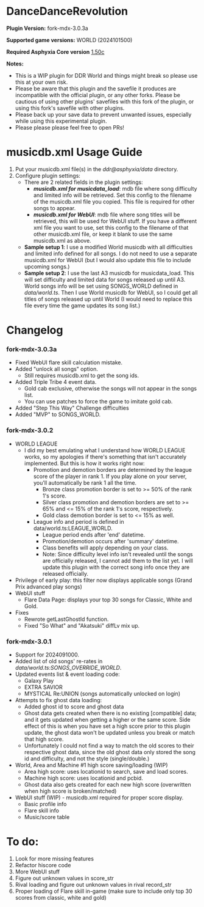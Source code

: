 # DanceDanceRevolution

**Plugin Version:** fork-mdx-3.0.3a

**Supported game versions:** WORLD (2024101500)

**Required Asphyxia Core version** [1.50c](https://github.com/asphyxia-core/asphyxia-core.github.io/releases/tag/v1.50)

**Notes:**
- This is a WIP plugin for DDR World and things might break so please use this at your own risk.
- Please be aware that this plugin and the savefile it produces are incompatible with the official plugin, or any other forks. Please be cautious of using other plugins' savefiles with this fork of the plugin, or using this fork's savefile with other plugins.
- Please back up your save data to prevent unwanted issues, especially while using this experimental plugin.
- Please please please feel free to open PRs!

musicdb.xml Usage Guide
===========
1. Put your musicdb.xml file(s) in the _ddr@asphyxia/data_ directory.
2. Configure plugin settings:
	- There are 2 related fields in the plugin settings:
		- **_musicdb.xml for musicdata\_load_**: mdb file where song difficulty and limited info will be retrieved. Set this config to the filename of the musicdb.xml file you copied. This file is required for other songs to appear.
		- **_musicdb.xml for WebUI_**: mdb file where song titles will be retrieved, this will be used for WebUI stuff. If you have a different xml file you want to use, set this config to the filename of that other musicdb.xml file, or keep it blank to use the same musicdb.xml as above.
	- **Sample setup 1**: I use a modified World musicdb with all difficulties and limited info defined for all songs. I do not need to use a separate musicdb.xml for WebUI (but I would also update this file to include upcoming songs.)
	- **Sample setup 2**: I use the last A3 musicdb for musicdata\_load. This will set difficulty and limited data for songs released up until A3. World songs info will be set using SONGS\_WORLD defined in _data/world.ts_. Then I use World musicdb for WebUI, so I could get all titles of songs released up until World (I would need to replace this file every time the game updates its song list.)



Changelog
===========
### fork-mdx-3.0.3a

- Fixed WebUI flare skill calculation mistake.
- Added "unlock all songs" option. 
	- Still requires musicdb.xml to get the song ids.
- Added Triple Tribe 4 event data.
	- Gold cab exclusive, otherwise the songs will not appear in the songs list. 
	- You can use patches to force the game to imitate gold cab.
- Added "Step This Way" Challenge difficulties
- Added "MVP" to SONGS_WORLD.


### fork-mdx-3.0.2

- WORLD LEAGUE
	- I did my best emulating what I understand how WORLD LEAGUE works, so my apologies if there's something that isn't accurately implemented. But this is how it works right now:
		- Promotion and demotion borders are determined by the league score of the player in rank 1. If you play alone on your server, you'll automatically be rank 1 all the time.
			- Bronze class promotion border is set to >= 50% of the rank 1's score.
			- Silver class promotion and demotion borders are set to >= 65% and <= 15% of the rank 1's score, respectively.
			- Gold class demotion border is set to <= 15% as well.
		- League info and period is defined in data/world.ts:LEAGUE_WORLD.
			- League period ends after 'end' datetime.
			- Promotion/demotion occurs after 'summary' datetime.
			- Class benefits will apply depending on your class.
			- Note: Since difficulty level info isn't revealed until the songs are officially released, I cannot add them to the list yet. I will update this plugin with the correct song info once they are released officially.
- Privilege of early play: this filter now displays applicable songs (Grand Prix advanced play songs)
- WebUI stuff
	- Flare Data Page: displays your top 30 songs for Classic, White and Gold.
- Fixes
	- Rewrote getLastGhostId function.
	- Fixed "So What" and "Akatsuki" diffLv mix up.


### fork-mdx-3.0.1

- Support for 2024091000.
- Added list of old songs' re-rates in _data/world.ts:SONGS\_OVERRIDE\_WORLD_.
- Updated events list & event loading code: 
	- Galaxy Play
	- EXTRA SAVIOR
	- MYSTICAL Re:UNION (songs automatically unlocked on login)
- Attempts to fix ghost data loading:
	- Added ghost id to score and ghost data
	- Ghost data gets created when there is no existing \[compatible\] data; and it gets updated when getting a higher or the same score. Side effect of this is when you have set a high score prior to this plugin update, the ghost data won't be updated unless you break or match that high score. 
	- Unfortunately I could not find a way to match the old scores to their respective ghost data, since the old ghost data only stored the song id and difficulty, and not the style (single/double.)
- World, Area and Machine #1 high score saving/loading (WIP)
	- Area high score: uses locationid to search, save and load scores. 
	- Machine high score: uses locationid and pcbid.
	- Ghost data also gets created for each new high score (overwritten when high score is broken/matched)
- WebUI stuff (WIP) - musicdb.xml required for proper score display.
	- Basic profile info
	- Flare skill info
	- Music/score table



To do:
===========

1. Look for more missing features
2. Refactor hiscore code
3. More WebUI stuff 
4. Figure out unknown values in score_str
5. Rival loading and figure out unknown values in rival record_str
6. Proper loading of Flare skill in-game (make sure to include only top 30 scores from classic, white and gold)
